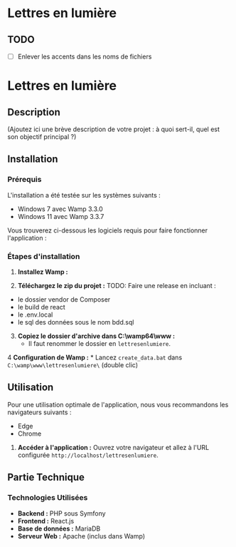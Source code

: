 # Lettres en lumière

## TODO
- [ ] Enlever les accents dans les noms de fichiers

# Lettres en lumière

## Description

(Ajoutez ici une brève description de votre projet : à quoi sert-il, quel est son objectif principal ?)

## Installation

### Prérequis

L'installation a été testée sur les systèmes suivants :
*  Windows 7 avec Wamp 3.3.0
*  Windows 11 avec Wamp 3.3.7

Vous trouverez ci-dessous les logiciels requis pour faire fonctionner l'application :

### Étapes d'installation

1.  **Installez Wamp :**
    
2. **Téléchargez le zip du projet :**
TODO: Faire une release en incluant :
- le dossier vendor de Composer
- le build de react
- le .env.local
- le sql des données sous le nom bdd.sql

3.  **Copiez le dossier d'archive dans C:\wamp64\www :**
    * Il faut renommer le dossier en `lettresenlumiere`.

4 **Configuration de Wamp :**
    * Lancez `create_data.bat` dans `C:\wamp\www\lettresenlumiere\` (double clic)

## Utilisation

Pour une utilisation optimale de l'application, nous vous recommandons les navigateurs suivants :
* Edge
* Chrome

1.  **Accéder à l'application :**
    Ouvrez votre navigateur et allez à l'URL configurée `http://localhost/lettresenlumiere`.

## Partie Technique

### Technologies Utilisées

*   **Backend :** PHP sous Symfony
*   **Frontend :** React.js
*   **Base de données :** MariaDB
*   **Serveur Web :** Apache (inclus dans Wamp)